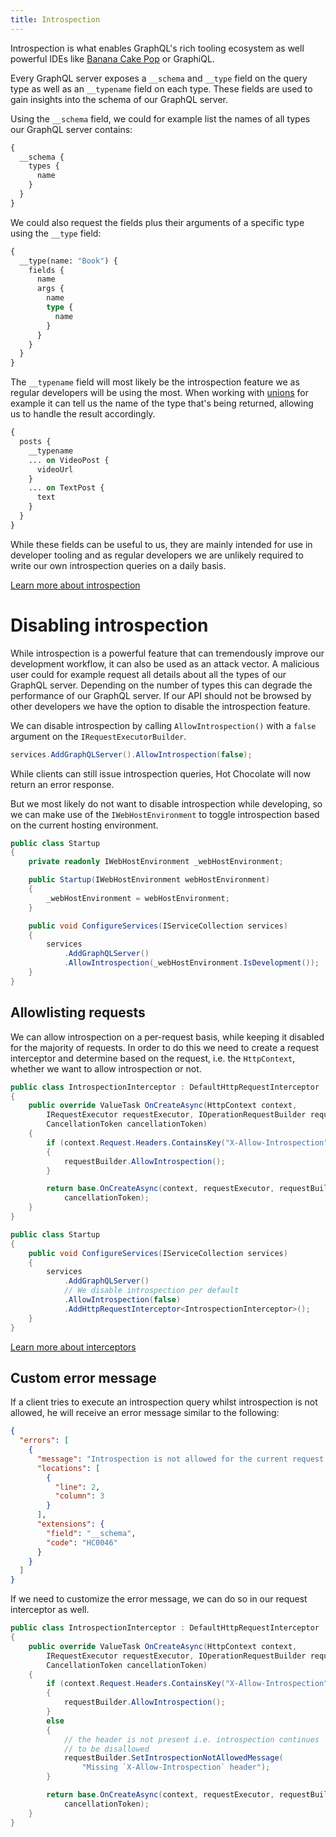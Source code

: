```yaml
---
title: Introspection
---
```


Introspection is what enables GraphQL's rich tooling ecosystem as well powerful IDEs like [Banana Cake Pop](/products/bananacakepop) or GraphiQL.

Every GraphQL server exposes a `__schema` and `__type` field on the query type as well as an `__typename` field on each type. These fields are used to gain insights into the schema of our GraphQL server.

Using the `__schema` field, we could for example list the names of all types our GraphQL server contains:

```graphql
{
  __schema {
    types {
      name
    }
  }
}
```

We could also request the fields plus their arguments of a specific type using the `__type` field:

```graphql
{
  __type(name: "Book") {
    fields {
      name
      args {
        name
        type {
          name
        }
      }
    }
  }
}
```

The `__typename` field will most likely be the introspection feature we as regular developers will be using the most. When working with [unions](/docs/hotchocolate/v13/defining-a-schema/unions) for example it can tell us the name of the type that's being returned, allowing us to handle the result accordingly.

```graphql
{
  posts {
    __typename
    ... on VideoPost {
      videoUrl
    }
    ... on TextPost {
      text
    }
  }
}
```

While these fields can be useful to us, they are mainly intended for use in developer tooling and as regular developers we are unlikely required to write our own introspection queries on a daily basis.

[Learn more about introspection](https://graphql.org/learn/introspection)

# Disabling introspection

While introspection is a powerful feature that can tremendously improve our development workflow, it can also be used as an attack vector. A malicious user could for example request all details about all the types of our GraphQL server. Depending on the number of types this can degrade the performance of our GraphQL server. If our API should not be browsed by other developers we have the option to disable the introspection feature.

We can disable introspection by calling `AllowIntrospection()` with a `false` argument on the `IRequestExecutorBuilder`.

```csharp
services.AddGraphQLServer().AllowIntrospection(false);
```

While clients can still issue introspection queries, Hot Chocolate will now return an error response.

But we most likely do not want to disable introspection while developing, so we can make use of the `IWebHostEnvironment` to toggle introspection based on the current hosting environment.

```csharp
public class Startup
{
    private readonly IWebHostEnvironment _webHostEnvironment;

    public Startup(IWebHostEnvironment webHostEnvironment)
    {
        _webHostEnvironment = webHostEnvironment;
    }

    public void ConfigureServices(IServiceCollection services)
    {
        services
            .AddGraphQLServer()
            .AllowIntrospection(_webHostEnvironment.IsDevelopment());
    }
}
```

## Allowlisting requests

We can allow introspection on a per-request basis, while keeping it disabled for the majority of requests. In order to do this we need to create a request interceptor and determine based on the request, i.e. the `HttpContext`, whether we want to allow introspection or not.

```csharp
public class IntrospectionInterceptor : DefaultHttpRequestInterceptor
{
    public override ValueTask OnCreateAsync(HttpContext context,
        IRequestExecutor requestExecutor, IOperationRequestBuilder requestBuilder,
        CancellationToken cancellationToken)
    {
        if (context.Request.Headers.ContainsKey("X-Allow-Introspection"))
        {
            requestBuilder.AllowIntrospection();
        }

        return base.OnCreateAsync(context, requestExecutor, requestBuilder,
            cancellationToken);
    }
}

public class Startup
{
    public void ConfigureServices(IServiceCollection services)
    {
        services
            .AddGraphQLServer()
            // We disable introspection per default
            .AllowIntrospection(false)
            .AddHttpRequestInterceptor<IntrospectionInterceptor>();
    }
}
```

[Learn more about interceptors](/docs/hotchocolate/v13/server/interceptors)

## Custom error message

If a client tries to execute an introspection query whilst introspection is not allowed, he will receive an error message similar to the following:

```json
{
  "errors": [
    {
      "message": "Introspection is not allowed for the current request.",
      "locations": [
        {
          "line": 2,
          "column": 3
        }
      ],
      "extensions": {
        "field": "__schema",
        "code": "HC0046"
      }
    }
  ]
}
```

If we need to customize the error message, we can do so in our request interceptor as well.

```csharp
public class IntrospectionInterceptor : DefaultHttpRequestInterceptor
{
    public override ValueTask OnCreateAsync(HttpContext context,
        IRequestExecutor requestExecutor, IOperationRequestBuilder requestBuilder,
        CancellationToken cancellationToken)
    {
        if (context.Request.Headers.ContainsKey("X-Allow-Introspection"))
        {
            requestBuilder.AllowIntrospection();
        }
        else
        {
            // the header is not present i.e. introspection continues
            // to be disallowed
            requestBuilder.SetIntrospectionNotAllowedMessage(
                "Missing `X-Allow-Introspection` header");
        }

        return base.OnCreateAsync(context, requestExecutor, requestBuilder,
            cancellationToken);
    }
}
```
